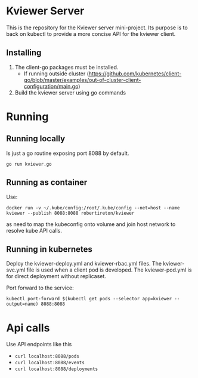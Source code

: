# Kviewer Server
This is the repository for the Kviewer server mini-project. Its purpose is to back on kubectl to provide a more concise API for the kviewer client.

## Installing
1. The client-go packages must be installed.
	- If running outside cluster (https://github.com/kubernetes/client-go/blob/master/examples/out-of-cluster-client-configuration/main.go)
2. Build the kviewer server using go commands


# Running
## Running locally

Is just a go routine exposing port 8088 by default.

``go run kviewer.go``

## Running as container

Use:

``docker run -v ~/.kube/config:/root/.kube/config --net=host --name kviewer --publish 8088:8088 robertireton/kviewer``

as need to map the kubeconfig onto volume and join host network to resolve kube API calls. 


## Running in kubernetes

Deploy the kviewer-deploy.yml and kviewer-rbac.yml files.
The kviewer-svc.yml file is used when a client pod is developed.
The kviewer-pod.yml is for direct deployment without replicaset.

Port forward to the service:

``kubectl port-forward $(kubectl get pods --selector app=kviewer --output=name) 8088:8088``

# Api calls
Use API endpoints like this
- ``curl localhost:8088/pods``
- ``curl localhost:8088/events``
- ``curl localhost:8088/deployments``

	
